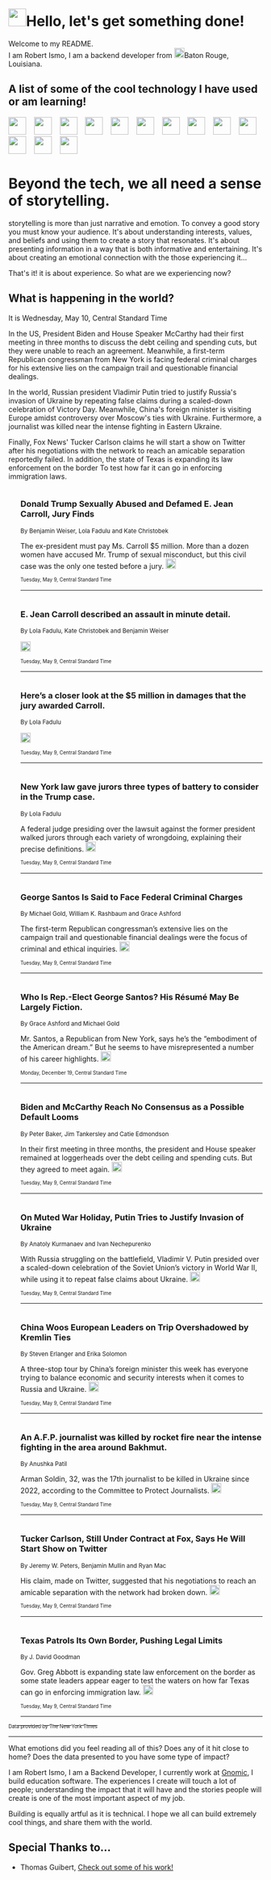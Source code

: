 <h1><img src="https://emojis.slackmojis.com/emojis/images/1643514375/3493/hot-coffee.gif?1643514375" width="35"/>Hello, let's get something done!</h1>

<p>Welcome to my README.<br/>
I am Robert Ismo, I am a backend developer from <img src="https://emojis.slackmojis.com/emojis/images/1638395689/50435/moulin_rouge.png?1638395689" width="20"/>Baton Rouge, Louisiana.</p>
<h2>A list of some of the cool technology I have used or am learning!</h2>
<p>
<img src="https://emojis.slackmojis.com/emojis/images/1643516091/21142/meow_bongotap.gif?1643516091" width="35" alt="">
<img src="https://img.shields.io/badge/Favorite%20Frontend%20Framework-SvelteKit-f83903" alt="">
<img src="https://img.shields.io/badge/Second%20Favorite-Vue-40b581" alt="">
<img src="https://img.shields.io/badge/Most%20Used%20Runtime-Nodejs-78b061" alt="">
<img src="https://emojis.slackmojis.com/emojis/images/1643517416/34482/fire.gif?1643517416" width="35" alt="">
<img src="https://img.shields.io/badge/Javascript%20But%20Better-Typescript-0078ca" alt="">
<img src="https://img.shields.io/badge/Favorite%20Language-Elixir-3e244d" alt="">
<img src="https://img.shields.io/badge/Containerize%20Everything-Docker-6ac9ef" alt="">
<img src="https://emojis.slackmojis.com/emojis/images/1643514596/5999/meow_party.gif?1643514596" width="35" alt="">
<img src="https://img.shields.io/badge/API%20Love%20Language-Graphql-de32a5" alt="">
<img src="https://img.shields.io/badge/Our%20Favorite%20Version%20Controller-Git-e94f33" alt="">
<img src="https://img.shields.io/badge/Favorite%20Database-Redis-d42d1d" alt="">
<img src="https://emojis.slackmojis.com/emojis/images/1643514559/5584/deployparrot.gif?1643514559" width="35" alt="">
<img src="https://img.shields.io/badge/Container%20Interstate-RabbitMQ-f66200" alt="">
<img src="https://img.shields.io/badge/Gotta%20Learn-Kubernetes-316adf" alt="">
<img src="https://img.shields.io/badge/Really%20Mature%20Now-WASM-654fef" alt="">
<img src="https://emojis.slackmojis.com/emojis/images/1666642497/61942/dance_vibe.gif?1666642497" width="35" alt="">
<img src="https://img.shields.io/badge/For%20My%20M1-ARM64-657d96" alt="">
<img src="https://img.shields.io/badge/Loving%20This%20So%20Much-TailwindCSS-17bcb5" alt="">
<img src="https://img.shields.io/badge/Cool%20Build%20Tool-Vite-f9cb24" alt="">
<img src="https://emojis.slackmojis.com/emojis/images/1669231376/62819/working-on-it.gif?1669231376" width="35" alt="">
<img src="https://img.shields.io/badge/Fun%20and%20Easy%20Database-MongoDB-5f8c49" alt="">
<img src="https://img.shields.io/badge/JS%20Life%20Support-NPM-c73737" alt="">
<img src="https://img.shields.io/badge/I%20Liked%20It-DynamoDB-0073b9" alt="">
<img src="https://emojis.slackmojis.com/emojis/images/1643514045/46/question.gif?1643514045" width="35" alt="">
<img src="https://img.shields.io/badge/cool-React-60d6f9" alt="">
<img src="https://img.shields.io/badge/Future%20Big%20Project-Lambda-f37e00" alt="">
<img src="https://img.shields.io/badge/NPM%20But%20Better-PNPM-f1aa07" alt="">
<img src="https://emojis.slackmojis.com/emojis/images/1643514943/9662/fbwow.gif?1643514943" width="35" alt="">
<img src="https://img.shields.io/badge/First%20Language-C-662079" alt="">
<img src="https://img.shields.io/badge/Where%20I%20Deploy%20Frontend-Vercel-000000" alt="">
<img src="https://img.shields.io/badge/Who%20Does%20not%20Want%20an%20App-Swift-f9492a" alt="">
<img src="https://emojis.slackmojis.com/emojis/images/1643514058/151/javascript.png?1643514058" width="35" alt="">
<img src="https://img.shields.io/badge/cool-Python-fbd542" alt="">
<img src="https://img.shields.io/badge/Favorite%20Something-Stripe-656cdc" alt="">
<img src="https://img.shields.io/badge/Of%20Course-HTML5-ed6327" alt="">
<img src="https://emojis.slackmojis.com/emojis/images/1660415405/60731/bomb.gif?1660415405" width="35" alt="">
<img src="https://img.shields.io/badge/hate-CSS-2964ec" alt="">
<img src="https://img.shields.io/badge/Learning-CircleCI-141215" alt="">
<img src="https://img.shields.io/badge/Learning-Rust-fbbb3b" alt="">
<img src="https://emojis.slackmojis.com/emojis/images/1660415397/60712/writing-hand.gif?1660415397" width="35" alt="">
<img src="https://img.shields.io/badge/Dev%20Browser%20of%20Choice-Firefox-cc4e26" alt="">
<img src="https://img.shields.io/badge/Recoverying%20From%20Windows-UNIX-1781e3" alt="">
<img src="https://img.shields.io/badge/LOVE-LogSeq-90c1c2" alt="">
<img src="https://emojis.slackmojis.com/emojis/images/1643514066/223/kirby.gif?1643514066" width="35" alt="">
<img src="https://img.shields.io/badge/Daily%20Driver-MacOS-e6e6e8" alt="">
<img src="https://img.shields.io/badge/Git%20Server-Github-000000" alt="">
<img src="https://img.shields.io/badge/enjoyable-EC2-f17428" alt="">
<img src="https://emojis.slackmojis.com/emojis/images/1643514239/2069/excited.gif?1643514239" width="35" alt="">
</p>
<h1>Beyond the tech, we all need a sense of storytelling.</h1>
<p>storytelling is more than just narrative and emotion. To convey a good story you must know your audience. It's about understanding interests, values, and beliefs and using them to create a story that resonates. It's about presenting information in a way that is both informative and entertaining. It's about creating an emotional connection with the those experiencing it...</p>
<p>That's it! it is about experience. So what are we experiencing now?</p>
<h2>What is happening in the world?</h2>
<p>It is Wednesday, May 10, Central Standard Time</p>
<p>
In the US, President Biden and House Speaker McCarthy had their first meeting in three months to discuss the debt ceiling and spending cuts, but they were unable to reach an agreement. Meanwhile, a first-term Republican congressman from New York is facing federal criminal charges for his extensive lies on the campaign trail and questionable financial dealings.

In the world, Russian president Vladimir Putin tried to justify Russia&#39;s invasion of Ukraine by repeating false claims during a scaled-down celebration of Victory Day. Meanwhile, China&#39;s foreign minister is visiting Europe amidst controversy over Moscow&#39;s ties with Ukraine. Furthermore, a journalist was killed near the intense fighting in Eastern Ukraine.

Finally, Fox News&#39; Tucker Carlson claims he will start a show on Twitter after his negotiations with the network to reach an amicable separation reportedly failed. In addition, the state of Texas is expanding its law enforcement on the border To test how far it can go in enforcing immigration laws.</p>
<ol>
<img src="https://img.shields.io/badge/-nyregion-blue" alt="">
<h3>Donald Trump Sexually Abused and Defamed E. Jean Carroll, Jury Finds</h3>
<sub>By Benjamin Weiser, Lola Fadulu and Kate Christobek</sub>
<p>The ex-president must pay Ms. Carroll $5 million. More than a dozen women have accused Mr. Trump of sexual misconduct, but this civil case was the only one tested before a jury.  <a href="https://nyti.ms/41CW2jT"><img src="https://developer.nytimes.com/files/poweredby_nytimes_30b.png?v=1583354208352" height="20"></a></p>
<sub><sub>Tuesday, May 9, Central Standard Time</sub></sub>
<hr/>
<img src="https://img.shields.io/badge/-nyregion-blue" alt="">
<h3>E. Jean Carroll described an assault in minute detail.</h3>
<sub>By Lola Fadulu, Kate Christobek and Benjamin Weiser</sub>
<p>  <a href="https://nyti.ms/3Mc40eZ"><img src="https://developer.nytimes.com/files/poweredby_nytimes_30b.png?v=1583354208352" height="20"></a></p>
<sub><sub>Tuesday, May 9, Central Standard Time</sub></sub>
<hr/>
<img src="https://img.shields.io/badge/-nyregion-blue" alt="">
<h3>Here’s a closer look at the $5 million in damages that the jury awarded Carroll.</h3>
<sub>By Lola Fadulu</sub>
<p>  <a href="https://nyti.ms/41l8fJQ"><img src="https://developer.nytimes.com/files/poweredby_nytimes_30b.png?v=1583354208352" height="20"></a></p>
<sub><sub>Tuesday, May 9, Central Standard Time</sub></sub>
<hr/>
<img src="https://img.shields.io/badge/-nyregion-blue" alt="">
<h3>New York law gave jurors three types of battery to consider in the Trump case.</h3>
<sub>By Lola Fadulu</sub>
<p>A federal judge presiding over the lawsuit against the former president walked jurors through each variety of wrongdoing, explaining their precise definitions.  <a href="https://nyti.ms/3LNHxDH"><img src="https://developer.nytimes.com/files/poweredby_nytimes_30b.png?v=1583354208352" height="20"></a></p>
<sub><sub>Tuesday, May 9, Central Standard Time</sub></sub>
<hr/>
<img src="https://img.shields.io/badge/-nyregion-blue" alt="">
<h3>George Santos Is Said to Face Federal Criminal Charges</h3>
<sub>By Michael Gold, William K. Rashbaum and Grace Ashford</sub>
<p>The first-term Republican congressman’s extensive lies on the campaign trail and questionable financial dealings were the focus of criminal and ethical inquiries.  <a href="https://nyti.ms/3NVGbJH"><img src="https://developer.nytimes.com/files/poweredby_nytimes_30b.png?v=1583354208352" height="20"></a></p>
<sub><sub>Tuesday, May 9, Central Standard Time</sub></sub>
<hr/>
<img src="https://img.shields.io/badge/-nyregion-blue" alt="">
<h3>Who Is Rep.-Elect George Santos? His Résumé May Be Largely Fiction.</h3>
<sub>By Grace Ashford and Michael Gold</sub>
<p>Mr. Santos, a Republican from New York, says he’s the “embodiment of the American dream.” But he seems to have misrepresented a number of his career highlights.  <a href="https://nyti.ms/3Wsx7x7"><img src="https://developer.nytimes.com/files/poweredby_nytimes_30b.png?v=1583354208352" height="20"></a></p>
<sub><sub>Monday, December 19, Central Standard Time</sub></sub>
<hr/>
<img src="https://img.shields.io/badge/-us-blue" alt="">
<h3>Biden and McCarthy Reach No Consensus as a Possible Default Looms</h3>
<sub>By Peter Baker, Jim Tankersley and Catie Edmondson</sub>
<p>In their first meeting in three months, the president and House speaker remained at loggerheads over the debt ceiling and spending cuts. But they agreed to meet again.  <a href="https://nyti.ms/3M8d84r"><img src="https://developer.nytimes.com/files/poweredby_nytimes_30b.png?v=1583354208352" height="20"></a></p>
<sub><sub>Tuesday, May 9, Central Standard Time</sub></sub>
<hr/>
<img src="https://img.shields.io/badge/-world-blue" alt="">
<h3>On Muted War Holiday, Putin Tries to Justify Invasion of Ukraine</h3>
<sub>By Anatoly Kurmanaev and Ivan Nechepurenko</sub>
<p>With Russia struggling on the battlefield, Vladimir V. Putin presided over a scaled-down celebration of the Soviet Union’s victory in World War II, while using it to repeat false claims about Ukraine.  <a href="https://nyti.ms/41uYJUA"><img src="https://developer.nytimes.com/files/poweredby_nytimes_30b.png?v=1583354208352" height="20"></a></p>
<sub><sub>Tuesday, May 9, Central Standard Time</sub></sub>
<hr/>
<img src="https://img.shields.io/badge/-world-blue" alt="">
<h3>China Woos European Leaders on Trip Overshadowed by Kremlin Ties</h3>
<sub>By Steven Erlanger and Erika Solomon</sub>
<p>A three-stop tour by China’s foreign minister this week has everyone trying to balance economic and security interests when it comes to Russia and Ukraine.  <a href="https://nyti.ms/3MbTWTv"><img src="https://developer.nytimes.com/files/poweredby_nytimes_30b.png?v=1583354208352" height="20"></a></p>
<sub><sub>Tuesday, May 9, Central Standard Time</sub></sub>
<hr/>
<img src="https://img.shields.io/badge/-world-blue" alt="">
<h3>An A.F.P. journalist was killed by rocket fire near the intense fighting in the area around Bakhmut.</h3>
<sub>By Anushka Patil</sub>
<p>Arman Soldin, 32, was the 17th journalist to be killed in Ukraine since 2022, according to the Committee to Protect Journalists.  <a href="https://nyti.ms/3MaJv2y"><img src="https://developer.nytimes.com/files/poweredby_nytimes_30b.png?v=1583354208352" height="20"></a></p>
<sub><sub>Tuesday, May 9, Central Standard Time</sub></sub>
<hr/>
<img src="https://img.shields.io/badge/-business-blue" alt="">
<h3>Tucker Carlson, Still Under Contract at Fox, Says He Will Start Show on Twitter</h3>
<sub>By Jeremy W. Peters, Benjamin Mullin and Ryan Mac</sub>
<p>His claim, made on Twitter, suggested that his negotiations to reach an amicable separation with the network had broken down.  <a href="https://nyti.ms/42IrHB4"><img src="https://developer.nytimes.com/files/poweredby_nytimes_30b.png?v=1583354208352" height="20"></a></p>
<sub><sub>Tuesday, May 9, Central Standard Time</sub></sub>
<hr/>
<img src="https://img.shields.io/badge/-us-blue" alt="">
<h3>Texas Patrols Its Own Border, Pushing Legal Limits</h3>
<sub>By J. David Goodman</sub>
<p>Gov. Greg Abbott is expanding state law enforcement on the border as some state leaders appear eager to test the waters on how far Texas can go in enforcing immigration law.  <a href="https://nyti.ms/3VTdCyO"><img src="https://developer.nytimes.com/files/poweredby_nytimes_30b.png?v=1583354208352" height="20"></a></p>
<sub><sub>Tuesday, May 9, Central Standard Time</sub></sub>
<hr/>
</ol>
<a href="https://developer.nytimes.com"><sub><sub>Data provided by The New York Times</sub></sub></a>
<hr/>
<p>What emotions did you feel reading all of this? Does any of it hit close to home? Does the data presented to you have some type of impact?</p>
<p>I am Robert Ismo, I am a Backend Developer, I currently work at <a href="https://gnomic.education/">Gnomic</a>, I build education software. The experiences I create will touch a lot of people; understanding the impact that it will have and the stories people will create is one of the most important aspect of my job.</p>
<p>Building is equally artful as it is technical. I hope we all can build extremely cool things, and share them with the world.</p>
<h2>Special Thanks to...</h2>
<ul>
<li>Thomas Guibert, <a href="https://github.com/thmsgbrt/thmsgbrt">Check out some of his work!</a></li>
</ul>